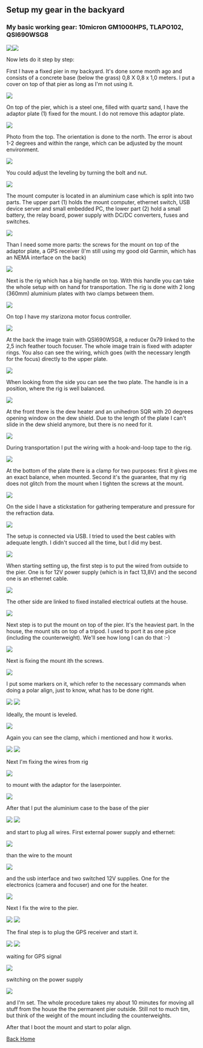 ## Setup my gear in the backyard

### My basic working gear: 10micron GM1000HPS, TLAPO102, QSI690WSG8

<img src="./pics/img_0157.png"/><img src="./pics/img_0158.png"/>

Now lets do it step by step:

First I have a fixed pier in my backyard. It's done some month ago and consists of a concrete base (below the grass)
0,8 X 0,8 x 1,0 meters. I put a cover on top of that pier as long as I'm not using it.

<img src="../pics/img_0110.png"/>

On top of the pier, which is a steel one, filled with quartz sand, I have the adaptor plate (1) fixed for the mount. I do not
remove this adaptor plate.

<img src="../pics/img_0112.png"/>

Photo from the top. The orientation is done to the north. The error is about 1-2 degrees and within the range, which can be
adjusted by the mount environment.

<img src="../pics/img_0126.png"/>

You could adjust the leveling by turning the bolt and nut.

<img src="./pics/img_0113.png"/>

The mount computer is located in an aluminium case which is split into two parts. The upper part (1) holds the mount computer,
ethernet switch, USB device server and small embedded PC, the lower part (2) hold a small battery, the relay board, power
supply with DC/DC converters, fuses and switches.

<img src="./pics/img_0114.png"/>

Than I need some more parts: the screws for the mount on top of the adaptor plate, a GPS receiver (I'm still using my good old
Garmin, which has an NEMA interface on the back)

<img src="./pics/img_0115.png"/>

Next is the rig which has a big handle on top. With this handle you can take the whole setup with on hand for transportation.
The rig is done with 2 long (360mm) aluminium plates with two clamps between them.

<img src="./pics/img_0116.png"/>

On top I have my starizona motor focus controller.

<img src="./pics/img_0118.png"/>

At the back the image train with QSI690WSG8, a reducer 0x79 linked to the 2,5 inch feather touch focuser. The whole image
train is fixed with adapter rings. You also can see the wiring, which goes (with the necessary length for the focus) directly
to the upper plate.

<img src="./pics/img_0119.png"/>

When looking from the side you can see the two plate. The handle is in a position, where the rig is well balanced.

<img src="./pics/img_0120.png"/>

At the front there is the dew heater and an unihedron SQR with 20 degrees opening window on the dew shield. Due to the length
of the plate I can't slide in the dew shield anymore, but there is no need for it.

<img src="./pics/img_0121.png"/>

During transportation I put the wiring with a hook-and-loop tape to the rig.

<img src="./pics/img_0122.png"/>

At the bottom of the plate there is a clamp for two purposes: first it gives me an exact balance, when mounted. Second it's the
guarantee, that my rig does not glitch from the mount when I tighten the screws at the mount.

<img src="./pics/img_0123.png"/>

On the side I have a stickstation for gathering temperature and pressure for the refraction data.

<img src="./pics/img_0124.png"/>

The setup is connected via USB. I tried to used the best cables with adequate length. I didn't succed all the time, but I did
my best.

<img src="./pics/img_0125.png"/>

When starting setting up, the first step is to put the wired from outside to the pier. One is for 12V power supply (which is
in fact 13,8V) and the second one is an ethernet cable.

<img src="./pics/img_0127.png"/>

The other side are linked to fixed installed electrical outlets at the house.

<img src="./pics/img_0128.png"/>

Next step is to put the mount on top of the pier. It's the heaviest part. In the house, the mount sits on top of a tripod.
I used to port it as one pice (including the counterweight). We'll see how long I can do that :-)

<img src="./pics/img_0129.png"/>

Next is fixing the mount ith the screws.

<img src="./pics/img_0130.png"/>

I put some markers on it, which refer to the necessary commands when doing a polar align, just to know, what has to be done
right.

<img src="./pics/img_0131.png"/>
<img src="./pics/img_0132.png"/>

Ideally, the mount is leveled.

<img src="./pics/img_0134.png"/>

Again you can see the clamp, which i mentioned and how it works.

<img src="./pics/img_0135.png"/>
<img src="./pics/img_0136.png"/>

Next I'm fixing the wires from rig

<img src="./pics/img_0139.png"/>

to mount with the adaptor for the laserpointer.

<img src="./pics/img_0138.png"/>

After that I put the aluminium case to the base of the pier

<img src="./pics/img_0142.png"/>
<img src="./pics/img_0143.png"/>

and start to plug all wires. First external power supply and ethernet:

<img src="./pics/img_0144.png"/>

than the wire to the mount

<img src="./pics/img_0145.png"/>

and the usb interface and two switched 12V supplies. One for the electronics (camera and focuser) and one for the heater.

<img src="./pics/img_0146.png"/>

Next I fix the wire to the pier.

<img src="./pics/img_0147.png"/>
<img src="./pics/img_0148.png"/>

The final step is to plug the GPS receiver and start it.

<img src="./pics/img_0149.png"/>
<img src="./pics/img_0150.png"/>

waiting for GPS signal

<img src="./pics/img_0151.png"/>

switching on the power supply

<img src="./pics/img_0152.png"/>

and I'm set. The whole procedure takes my about 10 minutes for moving all stuff from the house the the permanent pier outside.
Still not to much tim, but think of the weight of the mount including the counterweights.

After that I boot the mount and start to polar align.


[Back Home](../home.md)